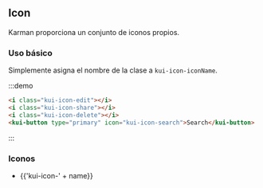 ## Icon

Karman proporciona un conjunto de iconos propios.

### Uso básico

Simplemente asigna el nombre de la clase a `kui-icon-iconName`.

:::demo

```html
<i class="kui-icon-edit"></i>
<i class="kui-icon-share"></i>
<i class="kui-icon-delete"></i>
<kui-button type="primary" icon="kui-icon-search">Search</kui-button>

```
:::

### Iconos

<ul class="icon-list">
  <li v-for="name in $icon" :key="name">
    <span>
      <i :class="'kui-icon-' + name"></i>
      <span class="icon-name">{{'kui-icon-' + name}}</span>
    </span>
  </li>
</ul>
